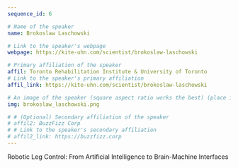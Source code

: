```yaml
---
sequence_id: 6

# Name of the speaker
name: Brokoslaw Laschowski

# Link to the speaker's webpage
webpage: https://kite-uhn.com/scientist/brokoslaw-laschowski

# Primary affiliation of the speaker
affil: Toronto Rehabilitation Institute & University of Toronto
# Link to the speaker's primary affiliation
affil_link: https://kite-uhn.com/scientist/brokoslaw-laschowski

# An image of the speaker (square aspect ratio works the best) (place in the `assets/img/speakers` directory)
img: brokoslaw_laschowski.png

# # (Optional) Secondary affiliation of the speaker
# affil2: BuzzFizz Corp
# # Link to the speaker's secondary affiliation 
# affil2_link: https://buzzfizz.corp
---
```


<!-- Whatever you write below will show up as the speaker's bio -->

Robotic Leg Control: From Artificial Intelligence to Brain-Machine Interfaces

